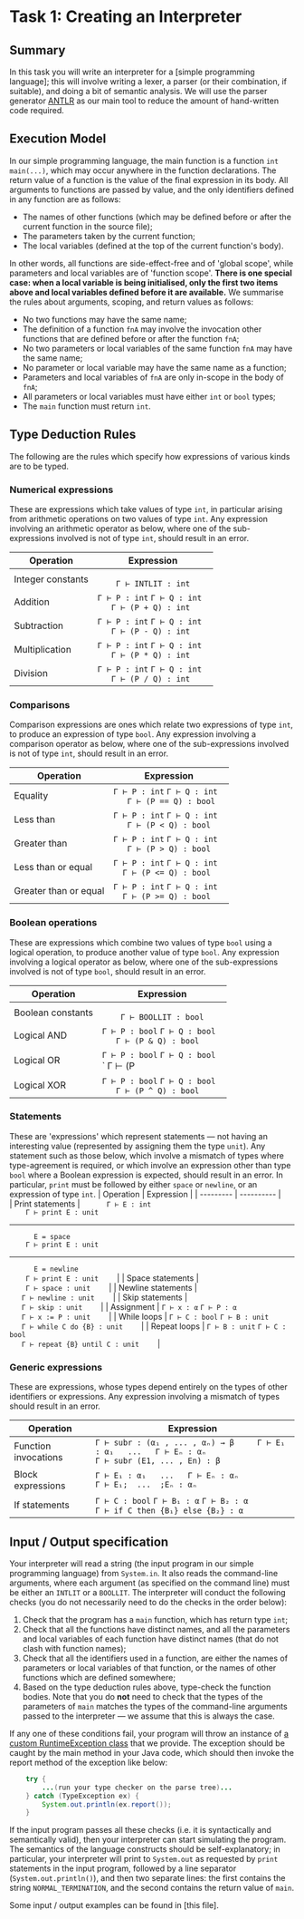 # Task 1: Creating an Interpreter
## Summary
In this task you will write an interpreter for a [simple programming language]; this will involve writing a lexer, a parser (or their combination, if suitable), and doing a bit of semantic analysis. We will use the parser generator [ANTLR](https://www.antlr.org/) as our main tool to reduce the amount of hand-written code required.

## Execution Model
In our simple programming language, the main function is a function `int main(...)`, which may occur anywhere in the function declarations. The return value of a function is the value of the final expression in its body. All arguments to functions are passed by value, and the only identifiers defined in any function are as follows:
- The names of other functions (which may be defined before or after the current function in the source file);
- The parameters taken by the current function;
- The local variables (defined at the top of the current function's body).

In other words, all functions are side-effect-free and of 'global scope', while parameters and local variables are of 'function scope'. **There is one special case: when a local variable is being initialised, only the first two items above and local variables defined before it are available.** We summarise the rules about arguments, scoping, and return values as follows:
- No two functions may have the same name;
- The definition of a function `fnA` may involve the invocation other functions that are defined before or after the function `fnA`;
- No two parameters or local variables of the same function `fnA` may have the same name;
- No parameter or local variable may have the same name as a function;
- Parameters and local variables of `fnA` are only in-scope in the body of `fnA`;
- All parameters or local variables must have either `int` or `bool` types;
- The `main` function must return `int`.

## Type Deduction Rules
The following are the rules which specify how expressions of various kinds are to be typed.

### Numerical expressions
These are expressions which take values of type `int`, in particular arising from arithmetic operations on two values of type `int`. Any expression involving an arithmetic operator as below, where one of the sub-expressions involved is not of type `int`, should result in an error.

| Operation | Expression |
| --------- | ---------- |  
| Integer constants | `                        `<br/>`     Γ ⊢ INTLIT : int     ` |
| Addition | `Γ ⊢ P : int` `Γ ⊢ Q : int`<br/>`    Γ ⊢ (P + Q) : int     ` |
| Subtraction | `Γ ⊢ P : int` `Γ ⊢ Q : int`<br/>`    Γ ⊢ (P - Q) : int     ` |
| Multiplication | `Γ ⊢ P : int` `Γ ⊢ Q : int`<br/>`    Γ ⊢ (P * Q) : int     ` |
| Division | `Γ ⊢ P : int` `Γ ⊢ Q : int`<br/>`    Γ ⊢ (P / Q) : int     ` |

### Comparisons
Comparison expressions are ones which relate two expressions of type `int`, to produce an expression of type `bool`. Any expression involving a comparison operator as below, where one of the sub-expressions involved is not of type `int`, should result in an error.

| Operation | Expression |
| --------- | ---------- |
| Equality | `Γ ⊢ P : int` `Γ ⊢ Q : int`<br/>`    Γ ⊢ (P == Q) : bool   ` |
| Less than | `Γ ⊢ P : int` `Γ ⊢ Q : int`<br/>`    Γ ⊢ (P < Q) : bool    ` |
| Greater than | `Γ ⊢ P : int` `Γ ⊢ Q : int`<br/>`    Γ ⊢ (P > Q) : bool    ` |
| Less than or equal | `Γ ⊢ P : int` `Γ ⊢ Q : int`<br/>`   Γ ⊢ (P <= Q) : bool    ` |
| Greater than or equal | `Γ ⊢ P : int` `Γ ⊢ Q : int`<br/>`   Γ ⊢ (P >= Q) : bool    ` |

### Boolean operations
These are expressions which combine two values of type `bool` using a logical operation, to produce another value of type `bool`. Any expression involving a logical operator as below, where one of the sub-expressions involved is not of type `bool`, should result in an error.

| Operation | Expression |
| --------- | ---------- |  
| Boolean constants | `                        `<br/>`     Γ ⊢ BOOLLIT : bool     ` |
| Logical AND | `Γ ⊢ P : bool` `Γ ⊢ Q : bool`<br/>`    Γ ⊢ (P & Q) : bool     ` |
| Logical OR | `Γ ⊢ P : bool` `Γ ⊢ Q : bool`<br/>`    Γ ⊢ (P | Q) : bool     ` |
| Logical XOR | `Γ ⊢ P : bool` `Γ ⊢ Q : bool`<br/>`    Γ ⊢ (P ^ Q) : bool     ` |

### Statements
These are 'expressions' which represent statements — not having an interesting value (represented by assigning them the type `unit`). Any statement such as those below, which involve a mismatch of types where type-agreement is required, or which involve an expression other than type `bool` where a Boolean expression is expected, should result in an error. In particular, `print` must be followed by either `space` or `newline`, or an expression of type `int`.
| Operation | Expression |
| --------- | ---------- |  
| Print statements | `       Γ ⊢ E : int       `<br/>`     Γ ⊢ print E : unit     `<hr/>`       E = space       `<br/>`     Γ ⊢ print E : unit     `<hr/>`       E = newline       `<br/>`     Γ ⊢ print E : unit     ` |
| Space statements | `                        `<br/>`     Γ ⊢ space : unit     ` |
| Newline statements | `                        `<br/>`    Γ ⊢ newline : unit     ` |
| Skip statements | `                        `<br/>`    Γ ⊢ skip : unit     ` |
| Assignment | `Γ ⊢ x : α` `Γ ⊢ P : α`<br/>`    Γ ⊢ x := P : unit     ` |
| While loops | `Γ ⊢ C : bool` `Γ ⊢ B : unit`<br/>`    Γ ⊢ while C do {B} : unit     ` |
| Repeat loops | `Γ ⊢ B : unit` `Γ ⊢ C : bool`<br/>`    Γ ⊢ repeat {B} until C : unit     ` |

### Generic expressions
These are expressions, whose types depend entirely on the types of other identifiers or expressions. Any expression involving a mismatch of types should result in an error.

| Operation            | Expression                                                                                        |
|----------------------|---------------------------------------------------------------------------------------------------|  
| Function invocations | `Γ ⊢ subr : (α₁ , ... , αₙ) → β     Γ ⊢ E₁ : α₁   ...   Γ ⊢ Eₙ : αₙ`<br/>`Γ ⊢ subr (E1, ... , En) : β` |
| Block expressions    | `Γ ⊢ E₁ : α₁   ...   Γ ⊢ Eₙ : αₙ`<br/>`Γ ⊢ E₁;  ...  ;Eₙ : αₙ`                                    |
| If statements        | `Γ ⊢ C : bool` `Γ ⊢ B₁ : α` `Γ ⊢ B₂ : α`<br/>`Γ ⊢ if C then {B₁} else {B₂} : α` |                       | Q) : bool     ` |

## Input / Output specification
Your interpreter will read a string (the input program in our simple programming language) from `System.in`. It also reads the command-line arguments, where each argument (as specified on the command line) must be either an `INTLIT` or a `BOOLLIT`. The interpreter will conduct the following checks (you do not necessarily need to do the checks in the order below):

1. Check that the program has a `main` function, which has return type `int`;
2. Check that all the functions have distinct names, and all the parameters and local variables of each function have distinct names (that do not clash with function names);
3. Check that all the identifiers used in a function, are either the names of parameters or local variables of that function, or the names of other functions which are defined somewhere;
4. Based on the type deduction rules above, type-check the function bodies. Note that you do **not** need to check that the types of the parameters of `main` matches the types of the command-line arguments passed to the interpreter — we assume that this is always the case.

If any one of these conditions fail, your program will throw an instance of [a custom RuntimeException class](TypeException.java) that we provide. The exception should be caught by the main method in your Java code, which should then invoke the report method of the exception like below:

```java
    try {
        ...(run your type checker on the parse tree)...
    } catch (TypeException ex) {
        System.out.println(ex.report());
    }
```

If the input program passes all these checks (i.e. it is syntactically and semantically valid), then your interpreter can start simulating the program. The semantics of the language constructs should be self-explanatory; in particular, your interpreter will print to `System.out` as requested by `print` statements in the input program, followed by a line separator (`System.out.println()`), and then two separate lines: the first contains the string `NORMAL_TERMINATION`, and the second contains the return value of `main`.

Some input / output examples can be found in [this file].